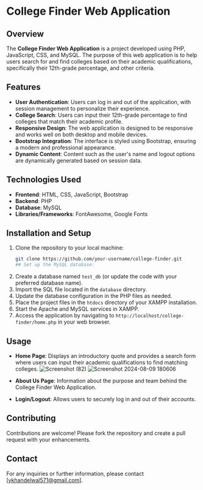 # College Finder Web Application

## Overview
The **College Finder Web Application** is a project developed using PHP, JavaScript, CSS, and MySQL. The purpose of this web application is to help users search for and find colleges based on their academic qualifications, specifically their 12th-grade percentage, and other criteria.

## Features
- **User Authentication**: Users can log in and out of the application, with session management to personalize their experience.
- **College Search**: Users can input their 12th-grade percentage to find colleges that match their academic profile.
- **Responsive Design**: The web application is designed to be responsive and works well on both desktop and mobile devices.
- **Bootstrap Integration**: The interface is styled using Bootstrap, ensuring a modern and professional appearance.
- **Dynamic Content**: Content such as the user's name and logout options are dynamically generated based on session data.

## Technologies Used
- **Frontend**: HTML, CSS, JavaScript, Bootstrap
- **Backend**: PHP
- **Database**: MySQL
- **Libraries/Frameworks**: FontAwesome, Google Fonts

## Installation and Setup
1. Clone the repository to your local machine:
   ```bash
   git clone https://github.com/your-username/college-finder.git
   ## Set up the MySQL database:
2. Create a database named `test_db` (or update the code with your preferred database name).
3. Import the SQL file located in the `database` directory.
4. Update the database configuration in the PHP files as needed.
5. Place the project files in the `htdocs` directory of your XAMPP installation.
6. Start the Apache and MySQL services in XAMPP.
7. Access the application by navigating to `http://localhost/college-finder/home.php` in your web browser.

## Usage
- **Home Page**: Displays an introductory quote and provides a search form where users can input their academic qualifications to find matching colleges.
  ![Screenshot (82)](https://github.com/user-attachments/assets/ef1a3871-2dc2-4915-bd9c-860599154120)
  ![Screenshot 2024-08-09 180606](https://github.com/user-attachments/assets/d883572c-8dc8-414c-9aad-583b27b43fd2)

- **About Us Page**: Information about the purpose and team behind the College Finder Web Application.
- **Login/Logout**: Allows users to securely log in and out of their accounts.

## Contributing
Contributions are welcome! Please fork the repository and create a pull request with your enhancements.

## Contact
For any inquiries or further information, please contact [ykhandelwal571@gmail.com].

